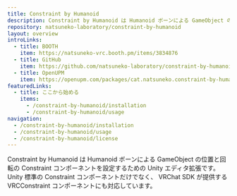 ```yaml
---
title: Constraint by Humanoid
description: Constraint by Humanoid は Humanoid ボーンによる GameObject の位置と回転の Constraint コンポーネントを設定するための Unity エディタ拡張です。
repository: natsuneko-laboratory/constraint-by-humanoid
layout: overview
introLinks:
  - title: BOOTH
    item: https://natsuneko-vrc.booth.pm/items/3834876
  - title: GitHub
    item: https://github.com/natsuneko-laboratory/constraint-by-humanoid
  - title: OpenUPM
    item: https://openupm.com/packages/cat.natsuneko.constraint-by-humanoid/
featuredLinks:
  - title: ここから始める
    items:
      - /constraint-by-humanoid/installation
      - /constraint-by-humanoid/usage
navigation:
  - /constraint-by-humanoid/installation
  - /constraint-by-humanoid/usage
  - /constraint-by-humanoid/license
---
```


Constraint by Humanoid は Humanoid ボーンによる GameObject の位置と回転の Constraint コンポーネントを設定するための Unity エディタ拡張です。
Unity 標準の Constraint コンポーネントだけでなく、 VRChat SDK が提供する VRCConstraint コンポーネントにも対応しています。
